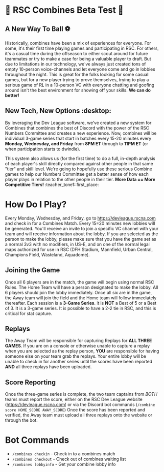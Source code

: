 # :test_tube: RSC Combines Beta Test :test_tube:

## A New Way To Ball :soccer:
Historically, combines have been a mix of experiences for everyone. For some, it's their first time playing games and participating in RSC. For others, it's a casual time during the offseason to either scout around for future teammates or try to make a case for being a valuable player to draft. But due to limitations in our technology, we've always just created tons of empty 10-person voice-channels and let everyone come and go in lobbies throughout the night. This is great for the folks looking for some casual games, but for a new player trying to prove themselves, trying to play a serious game of RL in a 10-person VC with everyone chatting and goofing around isn't the best environment for showing off your skills. **We can do better!**

## New Tech, New Options :desktop:
By leveraging the Dev League software, we've created a new system for Combines that combines the best of Discord with the power of the RSC Numbers Committee and creates a new experience. Now, combines will be individual 3-game series that start in batches every 15-20 minutes every **Monday, Wednesday, and Friday** from **8PM ET** through to **11PM ET** (or when participation starts to dwindle).

This system also allows us (for the first time) to do a full, in-depth analysis of each player's skill directly compared against other people in that same "tier" and skill level. We're going to hopefully use these serious Combine games to help our Numbers Committee get a better sense of how each player plays in relation to the other people in their tier. **More Data == More Competitive Tiers!** :teacher_tone1::first_place:

# How Do I Play?
Every Monday, Wednesday, and Friday, go to https://devleague.rscna.com and check in for a Combines Match. Every 15=20 minutes new lobbies will be generated. You'll receive an invite to join a specific VC channel with your team and will receive information about the lobby. If you are selected as the person to make the lobby, please make sure that you have the game set as a normal 3v3 with no modifiers, in US-E, and on one of the normal legal maps authorized for use in RSC (DFH Stadium, Mannfield, Urban Central, Champions Field, Wasteland, Aquadome).

## Joining the Game
Once all 6 players are in the match, the game will begin using normal RSC Rules. The Home Team will have a person designated to make the lobby. All 6 players should join the lobby immediately. Once all six are in the game, the Away team will join the field and the Home team will follow immediately thereafter. Each session is a **3-Game Series**. It is **NOT** a Best of 5 or a Best of 3. It is a 3-game series. It is possible to have a 2-2 tie in RSC, and this is critical for stat capture.
## Replays
The Away Team will be responsible for capturing Replays for **ALL THREE GAMES**. If you are on a console or otherwise unable to capture a replay when you are selected as the replay person, **YOU** are responsible for having someone else on your team grab the replays. Your entire lobby will be unable to check in for another series until the scores have been reported **AND** all three replays have been uploaded.
## Score Reporting
Once the three-game series is complete, the two team captains from _BOTH_ teams must report the score, either on the RSC Dev League website (https://devleague.rscna.com) or via the Discord bot commands (`/combine score HOME_SCORE AWAY_SCORE`) Once the score has been reported and verified, the Away team must upload all three replays onto the website or through the bot.

# Bot Commands
- `/combines checkin` - Check in to a combines match
- `/combines checkout` - Check out of combines waiting list
- `/combines lobbyinfo` - Get your combine lobby info
